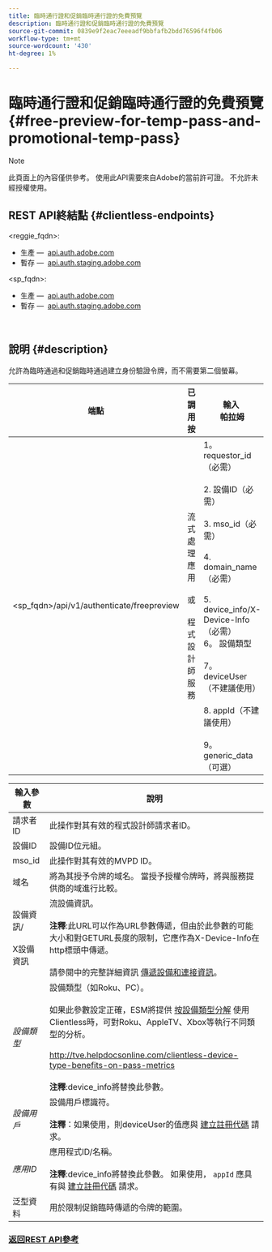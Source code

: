 ```yaml
---
title: 臨時通行證和促銷臨時通行證的免費預覽
description: 臨時通行證和促銷臨時通行證的免費預覽
source-git-commit: 0839e9f2eac7eeeadf9bbfafb2bdd76596f4fb06
workflow-type: tm+mt
source-wordcount: '430'
ht-degree: 1%

---
```



# 臨時通行證和促銷臨時通行證的免費預覽 {#free-preview-for-temp-pass-and-promotional-temp-pass}

>[!NOTE]
>
>此頁面上的內容僅供參考。 使用此API需要來自Adobe的當前許可證。 不允許未經授權使用。

## REST API終結點 {#clientless-endpoints}

&lt;reggie_fqdn>:

* 生產 —  [api.auth.adobe.com](http://api.auth.adobe.com/)
* 暫存 —  [api.auth.staging.adobe.com](http://api.auth-staging.adobe.com/)

&lt;sp_fqdn>:

* 生產 —  [api.auth.adobe.com](http://api.auth.adobe.com/)
* 暫存 —  [api.auth.staging.adobe.com](http://api.auth-staging.adobe.com/)

</br>

## 說明 {#description}

允許為臨時通過和促銷臨時通過建立身份驗證令牌，而不需要第二個螢幕。


| 端點 | 已調用  </br>按 | 輸入   </br>帕拉姆 | HTTP  </br>方法 | 響應 | HTTP  </br>響應 |
| --- | --- | --- | --- | --- | --- |
| &lt;sp_fqdn>/api/v1/authenticate/freepreview | 流式處理應用</br></br>或</br></br>程式設計師服務 | 1。requestor_id（必需）</br>    </br>2.  設備ID（必需）</br>    </br>3.  mso_id（必需）</br>    </br>4.  domain_name（必需）</br>    </br>5.  device_info/X-Device-Info（必需）</br>6。  設備類型</br>    </br>7。  deviceUser（不建議使用）</br>    </br>8.  appId（不建議使用）</br>    </br>9。  generic_data（可選） | POST | 成功的響應將是204無內容，表示令牌已成功建立並準備用於驗證流。 | 204 — 無內容   </br>400 — 錯誤請求 |

<div>


| 輸入參數 | 說明 |
| --- | --- |
| 請求者ID | 此操作對其有效的程式設計師請求者ID。 |
| 設備ID | 設備ID位元組。 |
| mso_id | 此操作對其有效的MVPD ID。 |
| 域名 | 將為其授予令牌的域名。 當授予授權令牌時，將與服務提供商的域進行比較。 |
| 設備資訊/</br></br>X設備資訊 | 流設備資訊。</br></br>**注釋**:此URL可以作為URL參數傳遞，但由於此參數的可能大小和對GETURL長度的限制，它應作為X-Device-Info在http標頭中傳遞。 </br></br>請參閱中的完整詳細資訊 [傳遞設備和連接資訊](http://tve.helpdocsonline.com/passing-device-information)。 |
| _設備類型_ | 設備類型（如Roku、PC）。</br></br>如果此參數設定正確，ESM將提供 [按設備類型分解](http://tve.helpdocsonline.com/esm-overview$clientless_device_type) 使用Clientless時，可對Roku、AppleTV、Xbox等執行不同類型的分析。</br></br>http://tve.helpdocsonline.com/clientless-device-type-benefits-on-pass-metrics </br></br>**注釋**:device_info將替換此參數。 |
| _設備用戶_ | 設備用戶標識符。</br></br>**注釋**：如果使用，則deviceUser的值應與 [建立註冊代碼](http://tve.helpdocsonline.com/registration-code-request) 請求。 |
| _應用ID_ | 應用程式ID/名稱。 </br></br>**注釋**:device_info將替換此參數。 如果使用， `appId` 應具有與 [建立註冊代碼](http://tve.helpdocsonline.com/create-registration-page-/-login-uri) 請求。 |
| 泛型資料 | 用於限制促銷臨時傳遞的令牌的範圍。 |


### [返回REST API參考](http://tve.helpdocsonline.com/rest-api-reference)
